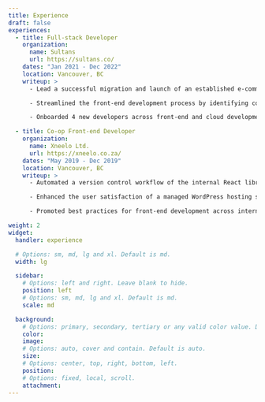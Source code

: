 ```yaml
---
title: Experience
draft: false
experiences:
  - title: Full-stack Developer
    organization:
      name: Sultans
      url: https://sultans.co/
    dates: "Jan 2021 - Dec 2022"
    location: Vancouver, BC
    writeup: >
      - Lead a successful migration and launch of an established e-commerce retailer by implementing custom front-end modules and integrating existing CRM with Shopify using AWS Lambda.

      - Streamlined the front-end development process by identifying common custom components across different stores and creating reusable code modules.

      - Onboarded 4 new developers across front-end and cloud development workflows within a week by writing documentations and providing guidance to their first contributions through one-on-one coding sessions.

  - title: Co-op Front-end Developer
    organization:
      name: Xneelo Ltd.
      url: https://xneelo.co.za/
    dates: "May 2019 - Dec 2019"
    location: Vancouver, BC
    writeup: >
      - Automated a version control workflow of the internal React library used across multiple front-end teams by writing a modular Typescript script which integrated with GitHub and npm API.

      - Enhanced the user satisfaction of a managed WordPress hosting service, measured by internal testing, by implementing a dynamic loading page that reflects the live status of a prolonged back- end jobs.

      - Promoted best practices for front-end development across internal teams by working with the lead developer to create and maintain an internal UI library, and guiding developers in their use through code reviews.

weight: 2
widget:
  handler: experience

  # Options: sm, md, lg and xl. Default is md.
  width: lg

  sidebar:
    # Options: left and right. Leave blank to hide.
    position: left
    # Options: sm, md, lg and xl. Default is md.
    scale: md

  background:
    # Options: primary, secondary, tertiary or any valid color value. Default is primary.
    color:
    image:
    # Options: auto, cover and contain. Default is auto.
    size:
    # Options: center, top, right, bottom, left.
    position:
    # Options: fixed, local, scroll.
    attachment:
---
```

